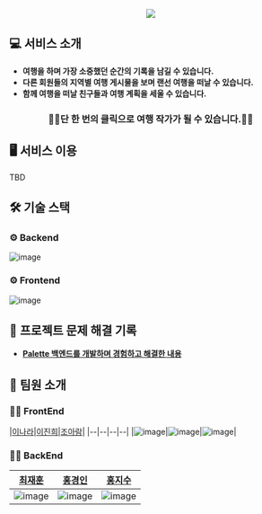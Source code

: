
<p align="center">
  <img src="https://user-images.githubusercontent.com/87312401/141249127-838af121-b0a4-4303-b5c2-2080265ee645.png"/>
</p>

## 💻 서비스 소개
* **여행을 하며 가장 소중했던 순간의 기록을 남길 수 있습니다.**
* **다른 회원들의 지역별 여행 게시물을 보며 랜선 여행을 떠날 수 있습니다.**
* **함께 여행을 떠날 친구들과 여행 계획을 세울 수 있습니다.**
### <center>👩‍💼단 한 번의 클릭으로 여행 작가가 될 수 있습니다.👨‍💼</center>

## 🖥 서비스 이용
TBD

## 🛠 기술 스택
### ⚙️ Backend
![image](https://user-images.githubusercontent.com/87312401/141252508-af934ed5-99ae-4e13-b25f-38bd338c81de.png)

### ⚙️ Frontend
![image](https://user-images.githubusercontent.com/87312401/141253173-db6d0c28-0108-4600-9610-b7e3b03480cb.png)

## 🔑 프로젝트 문제 해결 기록
* **[Palette 백엔드를 개발하며 경험하고 해결한 내용](https://github.com/jayjaehunchoi/JavaStudy/tree/main/SpringBootProject)**

## 🕺 팀원 소개
### 🙋‍♀️ FrontEnd
|[이나라](https://github.com/01Lrzr)|[이진희](https://github.com/jjinheeWorld)|[조아람](https://github.com/che2rish)|
|--|--|--|--|
|![image](https://user-images.githubusercontent.com/87312401/141253987-b82269ed-22c8-4b9d-94c2-a541d84997f4.png)|![image](https://user-images.githubusercontent.com/87312401/141253882-293f7557-759b-4acc-8dee-80cd67f9adb4.png)|![image](https://user-images.githubusercontent.com/87312401/141254085-758b1732-2c21-4864-be9f-d097fa01bec6.png)|

### 🙋‍♂️ BackEnd
|[최재훈](https://github.com/jayjaehunchoi)|[홍경인](https://github.com/HongKyoungIn)|[홍지수](https://github.com/jisooHong)|
|--|--|--|
|![image](https://user-images.githubusercontent.com/87312401/141254776-f26f40be-c421-4eb1-85cf-ef0a408608b3.png)|![image](https://user-images.githubusercontent.com/87312401/141254879-eb10a544-f07e-4bca-a48c-3e1c2ae72ed4.png)|![image](https://user-images.githubusercontent.com/87312401/141254970-33c095f3-aeb5-4278-a0b5-659a07aac605.png)|